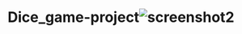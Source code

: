 
# Dice_game-project![screenshot2](https://github.com/ni124us/Dice_game-project/assets/138037783/91cadf34-7f3c-4d7a-a909-74e3a404e870)
